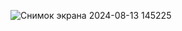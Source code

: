 ![Снимок экрана 2024-08-13 145225](https://github.com/user-attachments/assets/a4c2b0d8-349c-4278-a67d-919818200c08)
